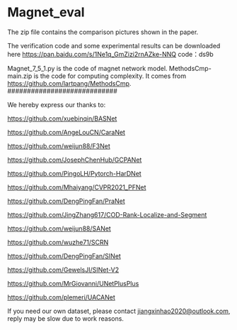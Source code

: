 # Magnet_eval
The zip file contains the comparison pictures shown in the paper.

The verification code and some experimental results can be downloaded here
https://pan.baidu.com/s/1Ne1q_GmZizi2rnAZke-NNQ 
code：ds9b 


Magnet_7_5_1.py is the code of magnet network model.
MethodsCmp-main.zip is the code for computing complexity. It comes from https://github.com/lartpang/MethodsCmp.
############################

We hereby express our thanks to:

https://github.com/xuebinqin/BASNet

https://github.com/AngeLouCN/CaraNet

https://github.com/weijun88/F3Net

https://github.com/JosephChenHub/GCPANet

https://github.com/PingoLH/Pytorch-HarDNet

https://github.com/Mhaiyang/CVPR2021_PFNet

https://github.com/DengPingFan/PraNet

https://github.com/JingZhang617/COD-Rank-Localize-and-Segment

https://github.com/weijun88/SANet

https://github.com/wuzhe71/SCRN

https://github.com/DengPingFan/SINet

https://github.com/GewelsJI/SINet-V2

https://github.com/MrGiovanni/UNetPlusPlus

https://github.com/plemeri/UACANet


If you need our own dataset, please contact jiangxinhao2020@outlook.com, reply may be slow due to work reasons.
